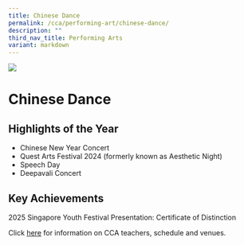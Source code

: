 ```yaml
---
title: Chinese Dance
permalink: /cca/performing-art/chinese-dance/
description: ""
third_nav_title: Performing Arts
variant: markdown
---
```

![](/images/CCA/chinesedance.png)

Chinese Dance
=============


**Highlights of the Year**
-------------------------------

* Chinese New Year Concert
* Quest Arts Festival 2024 (formerly known
as Aesthetic Night)
* Speech Day
* Deepavali Concert


**Key Achievements**
----------

2025 Singapore Youth Festival Presentation: Certificate of Distinction

Click [here](https://www.queenstownsec.moe.edu.sg/cca-scheduled-venues/) for information on CCA teachers, schedule and venues.